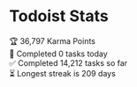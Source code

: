 
# Todoist Stats

<!-- TODO-IST:START -->
🏆  36,797 Karma Points           
🌸  Completed 0 tasks today           
✅  Completed 14,212 tasks so far           
⏳  Longest streak is 209 days
<!-- TODO-IST:END -->
